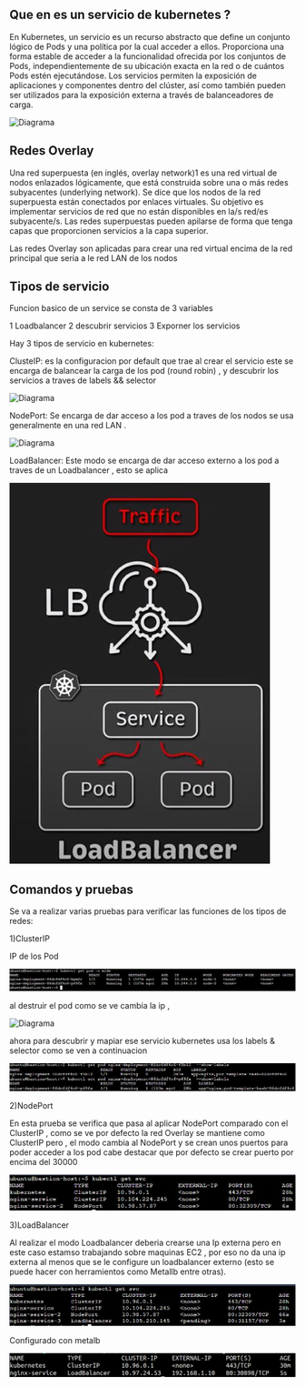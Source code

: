 ## Que en  es un servicio de kubernetes ?

En Kubernetes, un servicio es un recurso abstracto que define un conjunto lógico de Pods y una política por la cual acceder a ellos. Proporciona una forma estable de acceder a la funcionalidad ofrecida por los conjuntos de Pods, independientemente de su ubicación exacta en la red o de cuántos Pods estén ejecutándose. Los servicios permiten la exposición de aplicaciones y componentes dentro del clúster, así como también pueden ser utilizados para la exposición externa a través de balanceadores de carga.

![Diagrama]()

##  Redes Overlay

Una red superpuesta (en inglés, overlay network)1​ es una red virtual de nodos enlazados lógicamente, que está construida sobre una o más redes subyacentes (underlying network). Se dice que los nodos de la red superpuesta están conectados por enlaces virtuales. Su objetivo es implementar servicios de red que no están disponibles en la/s red/es subyacente/s. Las redes superpuestas pueden apilarse de forma que tenga capas que proporcionen servicios a la capa superior.

Las redes Overlay son aplicadas para crear una red virtual encima de la red principal que seria a le red LAN de los nodos

## Tipos de servicio

Funcion basico de un service se consta de 3 variables

1 Loadbalancer
2 descubrir servicios
3 Exporner los servicios

Hay 3 tipos de servicio en kubernetes:

ClusteIP: es la configuracion por default que trae al crear el servicio este se encarga de balancear la carga de los pod (round robin) , y descubrir los servicios a traves de labels && selector 

![Diagrama]()

NodePort: Se encarga de dar acceso a los pod a traves de los nodos se usa generalmente en una red LAN .

![Diagrama]()

LoadBalancer: Este modo se encarga de dar acceso externo a los pod a traves de un Loadbalancer , esto se aplica 

![Diagrama](https://github.com/Andherson333333/k8s/blob/main/kubernetes%20service/imagenes/load-balancer-1.JPG)

## Comandos y pruebas

Se va a realizar varias pruebas para verificar las funciones de los tipos de redes:

1)ClusterIP

IP de los Pod

![Diagrama](https://github.com/Andherson333333/k8s/blob/main/kubernetes%20service/imagenes/service-1.JPG)

al destruir el pod como se ve cambia la ip ,

![Diagrama]()


 ahora para descubrir y mapiar ese servicio kubernetes usa los labels & selector como se ven a continuacion
 
![Diagrama](https://github.com/Andherson333333/k8s/blob/main/kubernetes%20service/imagenes/service-3.JPG)

2)NodePort

En esta prueba se verifica que pasa al aplicar NodePort comparado con el ClusterIP , como se ve por defecto la red Overlay se mantiene como ClusterIP
pero , el modo cambia al NodePort y se crean unos puertos para poder acceder a los pod cabe destacar que por defecto se crear puerto por encima del 30000

![Diagrama](https://github.com/Andherson333333/k8s/blob/main/kubernetes%20service/imagenes/service-5.JPG)

3)LoadBalancer 

Al realizar el modo Loadbalancer deberia crearse una Ip externa pero en este caso estamso trabajando sobre maquinas EC2 , por eso no da una ip externa al menos que se le configure un loadbalancer externo (esto se puede hacer con herramientos como Metallb entre otras).

![Diagrama](https://github.com/Andherson333333/k8s/blob/main/kubernetes%20service/imagenes/service-6.JPG)

Configurado con metalb

![Diagrama](https://github.com/Andherson333333/k8s/blob/main/kubernetes%20service/imagenes/Captura%20desde%202023-12-20%2019-52-38.png)


